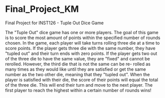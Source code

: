 # Final_Project_KM
Final Project for INST126 - Tuple Out Dice Game

The "Tuple Out" dice game has one or more players. The goal of this game is to score the most amount of 
points within the specified number of rounds chosen. In the game, each player will take turns rolling 
three die at a time to score points. If the player gets three die with the same number, they have "tupled
out" and their turn ends with zero points. If the player gets two out of the three die to have the same 
value, they are "fixed" and cannot be rerolled. However, the third die that is not the same can be re-
rolled as many times as they would like until they are satisfied or get the same number as the two other
die, meaning that they "tupled out". When the player is satisfied with their die, the score of their 
points will equal the total of the three die. This will end their turn and move to the next player. The
first player to reach the highest within a certain number of rounds wins!
